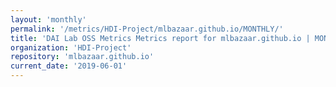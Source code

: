 ```yaml
---
layout: 'monthly'
permalink: '/metrics/HDI-Project/mlbazaar.github.io/MONTHLY/'
title: 'DAI Lab OSS Metrics Metrics report for mlbazaar.github.io | MONTHLY-REPORT-2019-06-01'
organization: 'HDI-Project'
repository: 'mlbazaar.github.io'
current_date: '2019-06-01'
---
```

